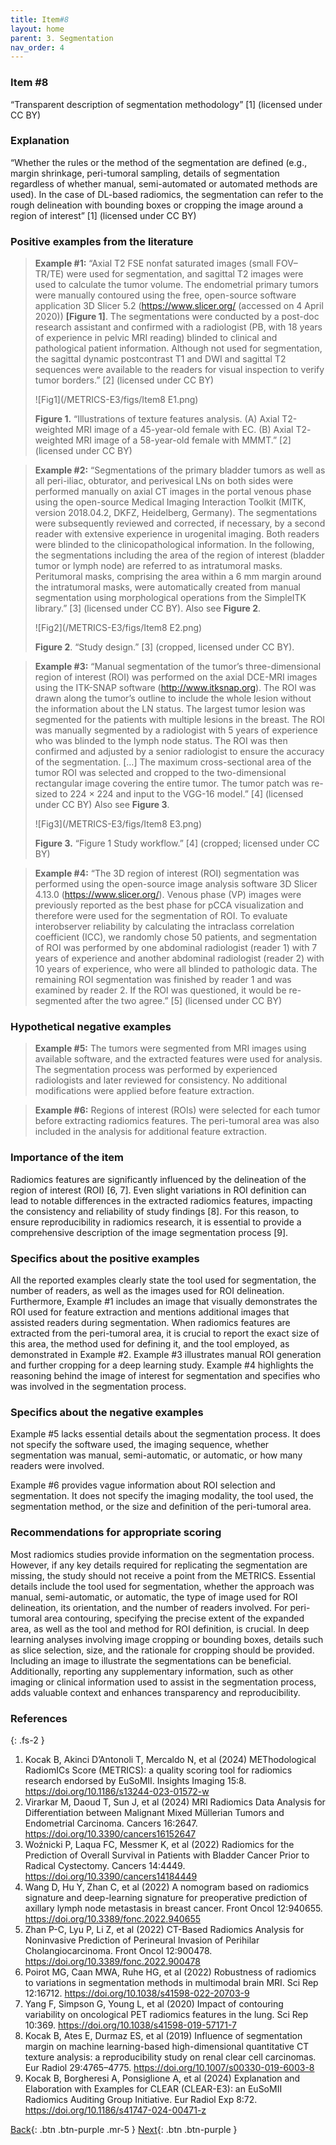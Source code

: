 ```yaml
---
title: Item#8
layout: home
parent: 3. Segmentation
nav_order: 4
---
```


### Item #8
“Transparent description of segmentation methodology” [1]  (licensed under CC BY)
### Explanation
“Whether the rules or the method of the segmentation are defined (e.g., margin shrinkage, peri-tumoral sampling, details of segmentation regardless of whether manual, semi-automated or automated methods are used). In the case of DL-based radiomics, the segmentation can refer to the rough delineation with bounding boxes or cropping the image around a region of interest” [1]  (licensed under CC BY)
### Positive examples from the literature
> **Example #1:** “Axial T2 FSE nonfat saturated images (small FOV–TR/TE) were used for segmentation, and sagittal T2 images were used to calculate the tumor volume. The endometrial primary tumors were manually contoured using the free, open-source software application 3D Slicer 5.2 (https://www.slicer.org/ (accessed on 4 April 2020)) **[Figure 1]**. The segmentations were conducted by a post-doc research assistant and confirmed with a radiologist (PB, with 18 years of experience in pelvic MRI reading) blinded to clinical and pathological patient information. Although not used for segmentation, the sagittal dynamic postcontrast T1 and DWI and sagittal T2 sequences were available to the readers for visual inspection to verify tumor borders.” [2] (licensed under CC BY)
>
>![Fig1](/METRICS-E3/figs/Item8 E1.png) 
>
> **Figure 1.** “Illustrations of texture features analysis. (A) Axial T2-weighted MRI image of a 45-year-old female with EC. (B) Axial T2- weighted MRI image of a 58-year-old female with MMMT.” [2] (licensed under CC BY)

> **Example #2:** “Segmentations of the primary bladder tumors as well as all peri-iliac, obturator, and perivesical LNs on both sides were performed manually on axial CT images in the portal venous phase using the open-source Medical Imaging Interaction Toolkit (MITK, version 2018.04.2, DKFZ, Heidelberg, Germany). The segmentations were subsequently reviewed and corrected, if necessary, by a second reader with extensive experience in urogenital imaging. Both readers were blinded to the clinicopathological information. In the following, the segmentations including the area of the region of interest (bladder tumor or lymph node) are referred to as intratumoral masks. Peritumoral masks, comprising the area within a 6 mm margin around the intratumoral masks, were automatically created from manual segmentation using morphological operations from the SimpleITK library.”  [3] (licensed under CC BY). 
Also see **Figure 2**.
>
>![Fig2](/METRICS-E3/figs/Item8 E2.png) 
> 
> **Figure 2**. “Study design.” [3] (cropped, licensed under CC BY).

> **Example #3:** “Manual segmentation of the tumor’s three-dimensional region of interest (ROI) was performed on the axial DCE-MRI images using the ITK-SNAP software (http://www.itksnap.org). The ROI was drawn along the tumor’s outline to include the whole lesion without the information about the LN status. The largest tumor lesion was segmented for the patients with multiple lesions in the breast. The ROI was manually segmented by a radiologist with 5 years of experience who was blinded to the lymph node status. The ROI was then confirmed and adjusted by a senior radiologist to ensure the accuracy of the segmentation. […] The maximum cross-sectional area of the tumor ROI was selected and cropped to the two-dimensional rectangular image covering the entire tumor. The tumor patch was re-sized to 224 × 224 and input to the VGG-16 model.” [4]  (licensed under CC BY)
Also see **Figure 3**.
>
>![Fig3](/METRICS-E3/figs/Item8 E3.png) 
>
> **Figure 3.** “Figure 1 Study workflow.” [4]  (cropped; licensed under CC BY)

> **Example #4:** “The 3D region of interest (ROI) segmentation was performed using the open-source image analysis software 3D Slicer 4.13.0 (https://www.slicer.org/). Venous phase (VP) images were previously reported as the best phase for pCCA visualization and therefore were used for the segmentation of ROI. To evaluate interobserver reliability by calculating the intraclass correlation coefficient (ICC), we randomly chose 50 patients, and segmentation of ROI was performed by one abdominal radiologist (reader 1) with 7 years of experience and another abdominal radiologist (reader 2) with 10 years of experience, who were all blinded to pathologic data. The remaining ROI segmentation was finished by reader 1 and was examined by reader 2. If the ROI was questioned, it would be re-segmented after the two agree.” [5] (licensed under CC BY)

### Hypothetical negative examples
> **Example #5:** The tumors were segmented from MRI images using available software, and the extracted features were used for analysis. The segmentation process was performed by experienced radiologists and later reviewed for consistency. No additional modifications were applied before feature extraction.

> **Example #6:** Regions of interest (ROIs) were selected for each tumor before extracting radiomics features. The peri-tumoral area was also included in the analysis for additional feature extraction.

### Importance of the item 
Radiomics features are significantly influenced by the delineation of the region of interest (ROI) [6, 7]. Even slight variations in ROI definition can lead to notable differences in the extracted radiomics features, impacting the consistency and reliability of study findings [8]. For this reason, to ensure reproducibility in radiomics research, it is essential to provide a comprehensive description of the image segmentation process [9]. 

### Specifics about the positive examples
All the reported examples clearly state the tool used for segmentation, the number of readers, as well as the images used for ROI delineation. Furthermore, Example #1 includes an image that visually demonstrates the ROI used for feature extraction and mentions additional images that assisted readers during segmentation. When radiomics features are extracted from the peri-tumoral area, it is crucial to report the exact size of this area, the method used for defining it, and the tool employed, as demonstrated in Example #2. Example #3 illustrates manual ROI generation and further cropping for a deep learning study. Example #4 highlights the reasoning behind the image of interest for segmentation and specifies who was involved in the segmentation process. 

### Specifics about the negative examples
Example #5 lacks essential details about the segmentation process. It does not specify the software used, the imaging sequence, whether segmentation was manual, semi-automatic, or automatic, or how many readers were involved. 

Example #6 provides vague information about ROI selection and segmentation. It does not specify the imaging modality, the tool used, the segmentation method, or the size and definition of the peri-tumoral area.

### Recommendations for appropriate scoring
Most radiomics studies provide information on the segmentation process. However, if any key details required for replicating the segmentation are missing, the study should not receive a point from the METRICS. Essential details include the tool used for segmentation, whether the approach was manual, semi-automatic, or automatic, the type of image used for ROI delineation, its orientation, and the number of readers involved. For peri-tumoral area contouring, specifying the precise extent of the expanded area, as well as the tool and method for ROI definition, is crucial. In deep learning analyses involving image cropping or bounding boxes, details such as slice selection, size, and the rationale for cropping should be provided. Including an image to illustrate the segmentations can be beneficial. Additionally, reporting any supplementary information, such as other imaging or clinical information used to assist in the segmentation process, adds valuable context and enhances transparency and reproducibility.

### References

{: .fs-2 }

1. 	Kocak B, Akinci D’Antonoli T, Mercaldo N, et al (2024) METhodological RadiomICs Score (METRICS): a quality scoring tool for radiomics research endorsed by EuSoMII. Insights Imaging 15:8. https://doi.org/10.1186/s13244-023-01572-w
2. 	Virarkar M, Daoud T, Sun J, et al (2024) MRI Radiomics Data Analysis for Differentiation between Malignant Mixed Müllerian Tumors and Endometrial Carcinoma. Cancers 16:2647. https://doi.org/10.3390/cancers16152647
3. 	Woźnicki P, Laqua FC, Messmer K, et al (2022) Radiomics for the Prediction of Overall Survival in Patients with Bladder Cancer Prior to Radical Cystectomy. Cancers 14:4449. https://doi.org/10.3390/cancers14184449
4. 	Wang D, Hu Y, Zhan C, et al (2022) A nomogram based on radiomics signature and deep-learning signature for preoperative prediction of axillary lymph node metastasis in breast cancer. Front Oncol 12:940655. https://doi.org/10.3389/fonc.2022.940655
5. 	Zhan P-C, Lyu P, Li Z, et al (2022) CT-Based Radiomics Analysis for Noninvasive Prediction of Perineural Invasion of Perihilar Cholangiocarcinoma. Front Oncol 12:900478. https://doi.org/10.3389/fonc.2022.900478
6. 	Poirot MG, Caan MWA, Ruhe HG, et al (2022) Robustness of radiomics to variations in segmentation methods in multimodal brain MRI. Sci Rep 12:16712. https://doi.org/10.1038/s41598-022-20703-9
7. 	Yang F, Simpson G, Young L, et al (2020) Impact of contouring variability on oncological PET radiomics features in the lung. Sci Rep 10:369. https://doi.org/10.1038/s41598-019-57171-7
8. 	Kocak B, Ates E, Durmaz ES, et al (2019) Influence of segmentation margin on machine learning-based high-dimensional quantitative CT texture analysis: a reproducibility study on renal clear cell carcinomas. Eur Radiol 29:4765–4775. https://doi.org/10.1007/s00330-019-6003-8
9. 	Kocak B, Borgheresi A, Ponsiglione A, et al (2024) Explanation and Elaboration with Examples for CLEAR (CLEAR-E3): an EuSoMII Radiomics Auditing Group Initiative. Eur Radiol Exp 8:72. https://doi.org/10.1186/s41747-024-00471-z

[Back](https://radiomic.github.io/METRICS-E3/docs/Segmentation%20(Con%201-2%20Item%208-10)/Condition%202.html){: .btn .btn-purple  .mr-5  }
[Next](https://radiomic.github.io/METRICS-E3/docs/Segmentation%20(Con%201-2%20Item%208-10)/Item%209.html){: .btn .btn-purple   }